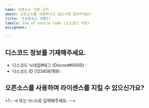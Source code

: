 ```yaml
---
name: 오픈소스 사용 고지
about: 오픈소스를 사용하시고 싶으시면 알려주세요!
title: "[오픈소스 사용]"
labels: Use of source code (소스코드 사용)
assignees: ''

---
```


## 디스코드 정보를 기재해주세요.
+ 디스코드 닉네임#태그 (Discord#0000) : 
+ 디스코드 ID (123456789) : 

## 오픈소스를 사용하며 라이센스를 지킬 수 있으신가요?
<1-- ``네`` 또는 ``아니오``로 입력해주세요. -->
